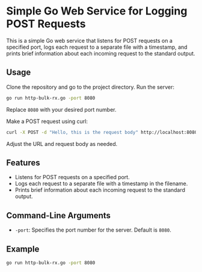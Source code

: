 # Simple Go Web Service for Logging POST Requests

This is a simple Go web service that listens for POST requests on a specified port, logs each request to a separate file with a timestamp, and prints brief information about each incoming request to the standard output.

## Usage

Clone the repository and go to the project directory. Run the server:

```bash
go run http-bulk-rx.go -port 8080
```

Replace `8080` with your desired port number.

Make a POST request using curl:

```bash
curl -X POST -d "Hello, this is the request body" http://localhost:8080/log
```

Adjust the URL and request body as needed.

## Features

- Listens for POST requests on a specified port.
- Logs each request to a separate file with a timestamp in the filename.
- Prints brief information about each incoming request to the standard output.

## Command-Line Arguments

- `-port`: Specifies the port number for the server. Default is `8080`.

## Example

```bash
go run http-bulk-rx.go -port 8080
```

